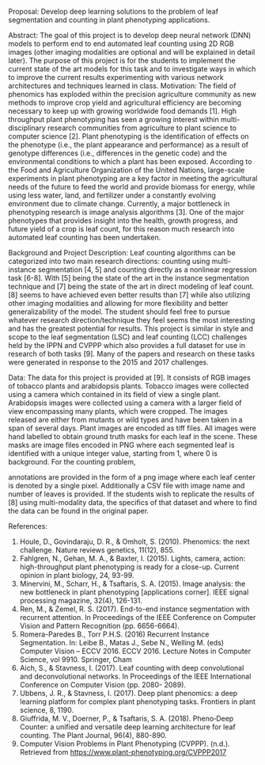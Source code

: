 Proposal: Develop deep learning solutions to the problem of leaf segmentation and counting in plant phenotyping applications.

Abstract: The goal of this project is to develop deep neural network (DNN) models to perform end to end automated leaf counting using 2D RGB images (other imaging modalities are optional and will be explained in detail later). The purpose of this project is for the students to implement the current state of the art models for this task and to investigate ways in which to improve the current results experimenting with various network architectures and techniques learned in class.
Motivation: The field of phenomics has exploded within the precision agriculture community as new methods to improve crop yield and agricultural efficiency are becoming necessary to keep up with growing worldwide food demands [1]. High throughput plant phenotyping has seen a growing interest within multi-disciplinary research communities from agriculture to plant science to computer science [2]. Plant phenotyping is the identification of effects on the phenotype (i.e., the plant appearance and performance) as a result of genotype differences (i.e., differences in the genetic code) and the environmental conditions to which a plant has been exposed. According to the Food and Agriculture Organization of the United Nations, large-scale experiments in plant phenotyping are a key factor in meeting the agricultural needs of the future to feed the world and provide biomass for energy, while using less water, land, and fertilizer under a constantly evolving environment due to climate change. Currently, a major bottleneck in phenotyping research is image analysis algorithms [3]. One of the major phenotypes that provides insight into the health, growth progress, and future yield of a crop is leaf count, for this reason much research into automated leaf counting has been undertaken.

Background and Project Description: Leaf counting algorithms can be categorized into two main research directions: counting using multi-instance segmentation [4, 5] and counting directly as a nonlinear regression task [6-8]. With [5] being the state of the art in the instance segmentation technique and [7] being the state of the art in direct modeling of leaf count. [8] seems to have achieved even better results than [7] while also utilizing other imaging modalities and allowing for more flexibility and better generalizability of the model. The student should feel free to pursue whatever research direction/technique they feel seems the most interesting and has the greatest potential for results. This project is similar in style and scope to the leaf segmentation (LSC) and leaf counting (LCC) challenges held by the IPPN and CVPPP which also provides a full dataset for use in research of both tasks [9]. Many of the papers and research on these tasks were generated in response to the 2015 and 2017 challenges.

Data: The data for this project is provided at [9]. It consists of RGB images of tobacco plants and arabidopsis plants. Tobacco images were collected using a camera which contained in its field of view a single plant. Arabidopsis images were collected using a camera with a larger field of view encompassing many plants, which were cropped. The images released are either from mutants or wild types and have been taken in a span of several days. Plant images are encoded as tiff files. All images were hand labelled to obtain ground truth masks for each leaf in the scene. These masks are image files encoded in PNG where each segmented leaf is identified with a unique integer value, starting from 1, where 0 is background. For the counting problem,
 
annotations are provided in the form of a png image where each leaf center is denoted by a single pixel. Additionally a CSV file with image name and number of leaves is provided. If the students wish to replicate the results of [8] using multi-modality data, the specifics of that dataset and where to find the data can be found in the original paper.

References:
1.	Houle, D., Govindaraju, D. R., & Omholt, S. (2010). Phenomics: the next challenge. Nature reviews genetics, 11(12), 855.
2.	Fahlgren, N., Gehan, M. A., & Baxter, I. (2015). Lights, camera, action: high-throughput plant phenotyping is ready for a close-up. Current opinion in plant biology, 24, 93-99.
3.	Minervini, M., Scharr, H., & Tsaftaris, S. A. (2015). Image analysis: the new bottleneck in plant phenotyping [applications corner]. IEEE signal processing magazine, 32(4), 126-131.
4.	Ren, M., & Zemel, R. S. (2017). End-to-end instance segmentation with recurrent attention. In Proceedings of the IEEE Conference on Computer Vision and Pattern Recognition (pp. 6656-6664).
5.	Romera-Paredes B., Torr P.H.S. (2016) Recurrent Instance Segmentation. In: Leibe B., Matas J., Sebe N., Welling M. (eds) Computer Vision – ECCV 2016. ECCV 2016. Lecture Notes in Computer Science, vol 9910. Springer, Cham
6.	Aich, S., & Stavness, I. (2017). Leaf counting with deep convolutional and deconvolutional networks. In Proceedings of the IEEE International Conference on Computer Vision (pp. 2080- 2089).
7.	Ubbens, J. R., & Stavness, I. (2017). Deep plant phenomics: a deep learning platform for complex plant phenotyping tasks. Frontiers in plant science, 8, 1190.
8.	Giuffrida, M. V., Doerner, P., & Tsaftaris, S. A. (2018). Pheno‐Deep Counter: a unified and versatile deep learning architecture for leaf counting. The Plant Journal, 96(4), 880-890.
9.	Computer Vision Problems in Plant Phenotyping (CVPPP). (n.d.). Retrieved from https://www.plant-phenotyping.org/CVPPP2017
